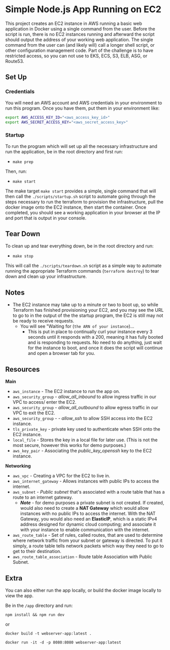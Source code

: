 # Simple Node.js App Running on EC2

This project creates an EC2 instance in AWS running a basic web application in Docker using a single command from the user. Before the script is run, there is no EC2 instances running and afterward the script should output the address of your working web application. The single command from the user can (and likely will) call a longer shell script, or other configuration management code. Part of the challenge is to have restricted access, so you can not use to EKS, ECS, S3, ELB, ASG, or Route53.



## Set Up

### Credentials

You will need an AWS account and AWS credentials in your environment to run this program. Once you have them, put them in your environment like:

```sh
export AWS_ACCESS_KEY_ID="<aws_access_key_id>"
export AWS_SECRET_ACCESS_KEY="<aws_secret_access_key>"
```

### Startup

To run the program which will set up all the necessary infrastructure and run the application, be in the root directory and first run:

* `make prep`

Then, run:

* `make start`

The make target `make start` provides a simple, single command that will then call the `./scripts/startup.sh` script to automate going through the steps necessary to run the terraform to provision the infrastructure, pull the docker image onto the EC2 instance, then start the container. Once completed, you should see a working application in your browser at the IP and port that is output in your console.


## Tear Down

To clean up and tear everything down, be in the root directory and run:

* `make stop`

This will call the `./scripts/teardown.sh` script as a simple way to automate running the appropriate Terraform commands (`terraform destroy`) to tear down and clean up your infrastructure.

## Notes

* The EC2 instance may take up to a minute or two to boot up, so while Terraform has finished provisioning your EC2, and you may see the URL to go to in the output of the the startup program, the EC2 is still may not be ready to receive requests.
  * You will see "Waiting for (`the ARN of your instance`)...
    * This is put in place to continually curl your instance every 3 seconds until it responds with a 200, meaning it has fully booted and is responding to requests. No need to do anything, just wait for the instance to boot, and once it does the script will continue and open a browser tab for you.


## Resources

**Main**

* `aws_instance` - The EC2 instance to run the app on.
* `aws_security_group` - *allow_all_inbound* to allow ingress traffic in our VPC to access/ enter the EC2.
* `aws_security_group` - *allow_all_outbound* to allow egress traffic in our VPC to exit the EC2.
* `aws_security_group` - - *allow_ssh* to allow SSH access into the EC2 instance.
* `tls_private_key` - private key used to authenticate when SSH onto the EC2 instance.
* `local_file` - Stores the key in a local file for later use. (This is not the most secure, however this works for demo purposes.)
* `aws_key_pair` - Associating the *public_key_openssh* key to the EC2 instance.

**Networking**

* `aws_vpc` - Creating a VPC for the EC2 to live in.
* `aws_internet_gateway` - Allows instances with public IPs to access the internet.
* `aws_subnet` - *Public subnet* that's associated with a route table that has a route to an internet gateway.
  * ***Note*** - for demo purposes a private subnet is not created. If created, would also need to create a **NAT Gateway** which would allow instances with no public IPs to access the internet. With the NAT Gateway, you would also need an **ElasticIP**, which is a static IPv4 address designed for dynamic cloud computing; and associate it with your instance to enable communication with the internet.
* `aws_route_table` - Set of rules, called routes, that are used to determine where network traffic from your subnet or gateway is directed. To put it simply, a route table tells network packets which way they need to go to get to their destination.
* `aws_route_table_association` - Route table Association with Public Subnet.


## Extra

You can also either run the app locally, or build the docker image locally to view the app.

Be in the `/app` directory and run:

`npm install && npm run dev`

or

`docker build -t webserver-app:latest .`

`docker run -it -d -p 8080:8080 webserver-app:latest`
